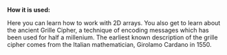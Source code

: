 **How it is used:**

Here you can learn how to work with 2D arrays.
You also get to learn about the ancient Grille Cipher,
a technique of encoding messages which has been used for half a millenium.
The earliest known description of the grille cipher comes from the Italian mathematician, Girolamo Cardano in 1550.
